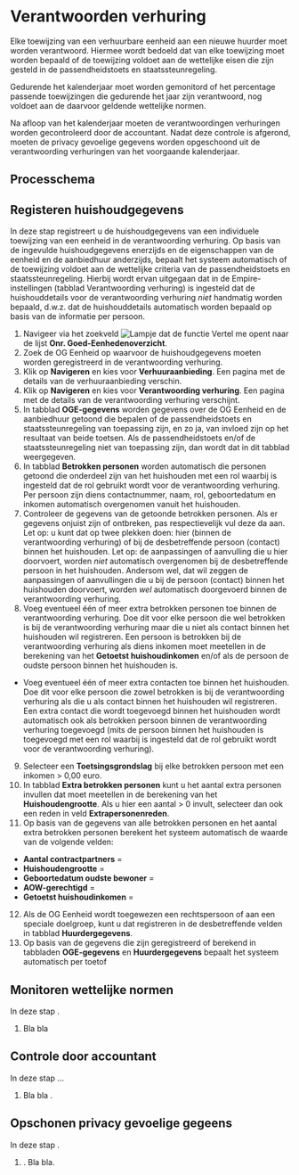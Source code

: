 # Verantwoorden verhuring

Elke toewijzing van een verhuurbare eenheid aan een nieuwe huurder moet worden verantwoord. Hiermee wordt bedoeld dat van elke toewijzing moet worden bepaald of de toewijzing voldoet aan de wettelijke eisen die zijn gesteld in de passendheidstoets en staatssteunregeling. 

Gedurende het kalenderjaar moet worden gemonitord of het percentage passende toewijzingen die gedurende het jaar zijn verantwoord, nog voldoet aan de daarvoor geldende wettelijke normen. 

Na afloop van het kalenderjaar moeten de verantwoordingen verhuringen worden gecontroleerd door de accountant. Nadat deze controle is afgerond, moeten de privacy gevoelige gegevens worden opgeschoond uit de verantwoording verhuringen van het voorgaande kalenderjaar.   


## Processchema

## Registeren huishoudgegevens  

In deze stap registreert u de huishoudgegevens van een individuele toewijzing van een eenheid in de verantwoording verhuring. Op basis van de ingevulde huishoudgegevens enerzijds en de eigenschappen van de eenheid en de aanbiedhuur anderzijds, bepaalt het systeem automatisch of de toewijzing voldoet aan de wettelijke criteria van de passendheidstoets en staatssteunregeling. 
Hierbij wordt ervan uitgegaan dat in de Empire-instellingen (tabblad Verantwoording verhuring) is ingesteld dat de huishouddetails voor de verantwoording verhuring *niet* handmatig worden bepaald, d.w.z. dat de huishouddetails automatisch worden bepaald op basis van de informatie per persoon. 

1. Navigeer via het zoekveld ![Lampje dat de functie Vertel me opent](https://docs.microsoft.com/nl-NL/dynamics365/business-central/media/ui-search/search_small.png "Vertel me wat u wilt doen") naar de lijst **Onr. Goed-Eenhedenoverzicht**.
2. Zoek de OG Eenheid op waarvoor de huishoudgegevens moeten worden geregistreerd in de verantwoording verhuring.
3. Klik op **Navigeren** en kies voor **Verhuuraanbieding**.  Een pagina met de details van de verhuuraanbieding verschin. 
4. Klik op **Navigeren** en kies voor **Verantwoording verhuring**.  Een pagina met de details van de verantwoording verhuring verschijnt. 
5. In tabblad **OGE-gegevens** worden gegevens over de OG Eenheid en de aanbiedhuur getoond die bepalen of de passendheidstoets en staatssteunregeling van toepassing zijn, en zo ja, van invloed zijn op het resultaat van beide toetsen. Als de passendheidstoets en/of de staatssteunregeling niet van toepassing zijn, dan wordt dat in dit tabblad weergegeven. 
6. In tabblad **Betrokken personen** worden automatisch die personen getoond die onderdeel zijn van het huishouden met een rol waarbij is ingesteld dat de rol gebruikt wordt voor de verantwoording verhuring. Per persoon zijn diens contactnummer, naam, rol, geboortedatum en inkomen automatisch overgenomen vanuit het huishouden. 
7. Controleer de gegevens van de getoonde betrokken personen. Als er gegevens onjuist zijn of ontbreken, pas respectievelijk vul deze da aan. Let op: u kunt dat op twee plekken doen: hier (binnen de verantwoording verhuring) of bij de desbetreffende persoon (contact) binnen het huishouden. Let op: de aanpassingen of aanvulling die u hier doorvoert, worden *niet* automatisch overgenomen bij de desbetreffende persoon in het huishouden. Andersom wel, dat wil zeggen de aanpassingen of aanvullingen die u bij de persoon (contact) binnen het huishouden doorvoert, worden *wel* automatisch doorgevoerd binnen de verantwoording verhuring. 
8. Voeg eventueel één of meer extra betrokken personen toe binnen de verantwoording verhuring. Doe dit voor elke persoon die wel betrokken is bij de verantwoording verhuring maar die u niet als contact binnen het huishouden wil registreren. Een persoon is betrokken bij de verantwoording verhuring als diens inkomen moet meetellen in de berekening van het **Getoetst huishoudinkomen** en/of als de persoon de oudste persoon binnen het huishouden is.  
 - Voeg eventueel één of meer extra contacten toe binnen het huishouden. Doe dit voor elke persoon die zowel betrokken is bij de verantwoording verhuring als die u als contact binnen het huishouden wil registreren. Een extra contact die wordt toegevoegd binnen het huishouden wordt automatisch ook als betrokken persoon binnen de verantwoording verhuring toegevoegd (mits de persoon binnen het huishouden is toegevoegd met een rol waarbij is ingesteld dat de rol gebruikt wordt voor de verantwoording verhuring). 
9. Selecteer een **Toetsingsgrondslag** bij elke betrokken persoon met een inkomen > 0,00 euro. 
10. In tabblad **Extra betrokken personen** kunt u het aantal extra personen invullen dat moet meetellen in de berekening van het **Huishoudengrootte**.  Als u hier een aantal > 0 invult, selecteer dan ook een reden in veld **Extrapersonenreden**. 
11. Op basis van de gegevens van alle betrokken personen en het aantal extra betrokken personen berekent het systeem automatisch de waarde van de volgende velden: 
   - **Aantal contractpartners** =  
   - **Huishoudengrootte** =  
   - **Geboortedatum oudste bewoner** = 
   - **AOW-gerechtigd** =  
   - **Getoetst huishoudinkomen** =  
12. Als de OG Eenheid wordt toegewezen een rechtspersoon of aan een speciale doelgroep, kunt u dat registreren in de desbetreffende velden in tabblad **Huurdergegevens**. 
13. Op basis van de gegevens die zijn geregistreerd of berekend in tabbladen **OGE-gegevens** en **Huurdergegevens** bepaalt het systeem automatisch per toetof 
 
 

## Monitoren wettelijke normen 

In deze stap . 

1. Bla bla 


## Controle door accountant 
In deze stap ... 

1. Bla bla . 


## Opschonen privacy gevoelige gegeens 

In deze stap  . 

1. . Bla bla. 

<!--stackedit_data:
eyJoaXN0b3J5IjpbLTE3NzcxMDA2NTEsLTYxMzA2NDc3LC0zNz
QwMjkyOTcsMTIzODQ1MDg3MywyMTI0ODQ5ODI5LC0xNDY4NzE3
NjM1LC0yMDg2MDgzMjcyLDU5NzgxOTA0OF19
-->